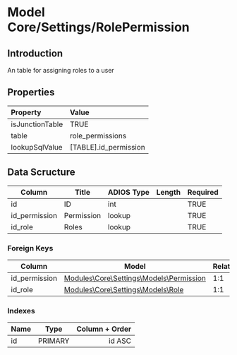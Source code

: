 # Model Core/Settings/RolePermission

## Introduction

An table for assigning roles to a user

## Properties

| Property        | Value                   |
| :-------------- | :---------------------- |
| isJunctionTable | TRUE                    |
| table           | role_permissions        |
| lookupSqlValue  | [TABLE].id_permission |

## Data Scructure

| Column        | Title      | ADIOS Type | Length | Required |
| ------------- | ---------- | ---------- | ------ | -------- |
| id            | ID         | int        |        | TRUE     |
| id_permission | Permission | lookup     |        | TRUE     |
| id_role       | Roles      | lookup     |        | TRUE     |

### Foreign Keys

| Column        | Model                                                    | Relation | OnUpdate | OnDelete |
| ------------- | -------------------------------------------------------- | -------- | -------- | -------- |
| id_permission | [Modules\Core\Settings\Models\Permission](permission.md) | 1:1      | Cascade  | Cascade  |
| id_role       | [Modules\Core\Settings\Models\Role](UserRole.md)         | 1:1      | Cascade  | Cascade  |

### Indexes

| Name |  Type   | Column + Order |
| :--- | :-----: | -------------: |
| id   | PRIMARY |         id ASC |
